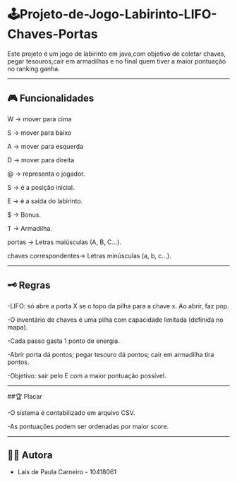 # 🕹️Projeto-de-Jogo-Labirinto-LIFO-Chaves-Portas

Este projeto é um jogo de labirinto em java,com objetivo de coletar chaves, pegar tesouros,cair em armadilhas e no final quem tiver a maior pontuação no ranking ganha. 

---

## 🎮 Funcionalidades

W → mover para cima

S → mover para baixo

A → mover para esquerda

D → mover para direita

@ → representa o jogador.

S → é a posição inicial.

E → é a saída do labirinto.

$ → Bonus.

T → Armadilha.

portas → Letras maiúsculas (A, B, C...).

chaves correspondentes→ Letras minúsculas (a, b, c...).


---
## 🗝️ Regras

 -LIFO: só abre a porta X se o topo da pilha para a chave x. Ao abrir, faz pop.
 
 -O inventário de chaves é uma pilha com capacidade limitada (definida no mapa).
 
 -Cada passo gasta 1 ponto de energia.
 
 -Abrir porta dá pontos; pegar tesouro dá pontos; cair em armadilha tira pontos.
 
 -Objetivo: sair pelo E com a maior pontuação possível.

---
##🏆 Placar


  -O sistema é contabilizado em arquivo CSV.
  
  -As pontuações podem ser ordenadas por maior score.
  

---


## 👨‍💻 Autora

- Lais de Paula Carneiro - 10418061
